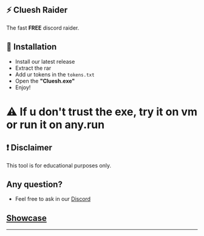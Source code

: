 ## ⚡ Cluesh Raider
The fast **FREE** discord raider.

## 💾 Installation
- Install our latest release
- Extract the rar
- Add ur tokens in the `tokens.txt`
- Open the **"Cluesh.exe"**
- Enjoy!

# ⚠ If u don't trust the exe, try it on vm or run it on any.run 

## ❗ Disclaimer
This tool is for educational purposes only.

## Any question? 
- Feel free to ask in our [Discord](https://discord.gg/pX3pQ5baFa)

## [Showcase](https://www.youtube.com/watch?v=EJPt7jJwQCc&t=1s)


--------------------------------------------------------------------
